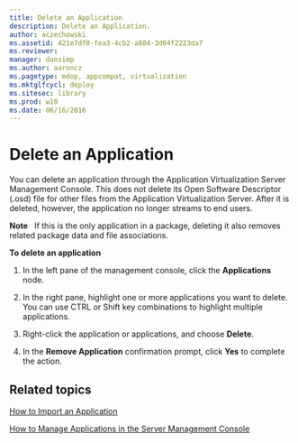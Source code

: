 ```yaml
---
title: Delete an Application
description: Delete an Application.
author: aczechowski
ms.assetid: 421e7df0-fea3-4cb2-a884-3d04f2223da7
ms.reviewer: 
manager: dansimp
ms.author: aaroncz
ms.pagetype: mdop, appcompat, virtualization
ms.mktglfcycl: deploy
ms.sitesec: library
ms.prod: w10
ms.date: 06/16/2016
---
```



# Delete an Application


You can delete an application through the Application Virtualization Server Management Console. This does not delete its Open Software Descriptor (.osd) file for other files from the Application Virtualization Server. After it is deleted, however, the application no longer streams to end users.

**Note**  
If this is the only application in a package, deleting it also removes related package data and file associations.

 

**To delete an application**

1.  In the left pane of the management console, click the **Applications** node.

2.  In the right pane, highlight one or more applications you want to delete. You can use CTRL or Shift key combinations to highlight multiple applications.

3.  Right-click the application or applications, and choose **Delete**.

4.  In the **Remove Application** confirmation prompt, click **Yes** to complete the action.

## Related topics


[How to Import an Application](how-to-import-an-applicationserver.md)

[How to Manage Applications in the Server Management Console](how-to-manage-applications-in-the-server-management-console.md)

 

 





